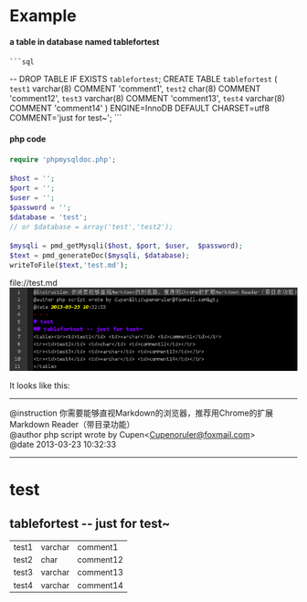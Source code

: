 # Example  
#### a table in database named tablefortest  
    ```sql  
--  DROP TABLE IF EXISTS `tablefortest`;
CREATE TABLE `tablefortest` (
  `test1` varchar(8) COMMENT 'comment1',
  `test2` char(8) COMMENT 'comment12',
  `test3` varchar(8) COMMENT 'comment13',
  `test4` varchar(8) COMMENT 'comment14'
) ENGINE=InnoDB DEFAULT CHARSET=utf8 COMMENT='just for test~';
    ```  

#### php code  

```php  
require 'phpmysqldoc.php';

$host = '';
$port = '';
$user = '';
$password = '';
$database = 'test';
// or $database = array('test','test2');

$mysqli = pmd_getMysqli($host, $port, $user,  $password);
$text = pmd_generateDoc($mysqli, $database);
writeToFile($text,'test.md');
```  
	
file://test.md   
![内容截图](screenshot.png)


It looks like this:  
- - -
@instruction 你需要能够直视Markdown的浏览器，推荐用Chrome的扩展Markdown Reader（带目录功能）  
@author php script wrote by Cupen&lt;Cupenoruler@foxmail.com&gt;  
@date 2013-03-23 10:32:33  
- - -  
# test  
## tablefortest -- just for test~  
<table><tr><td>test1</td> <td>varchar</td> <td>comment1</td></tr>  
<tr><td>test2</td> <td>char</td> <td>comment12</td></tr>  
<tr><td>test3</td> <td>varchar</td> <td>comment13</td></tr>  
<tr><td>test4</td> <td>varchar</td> <td>comment14</td></tr>  
</table>   
